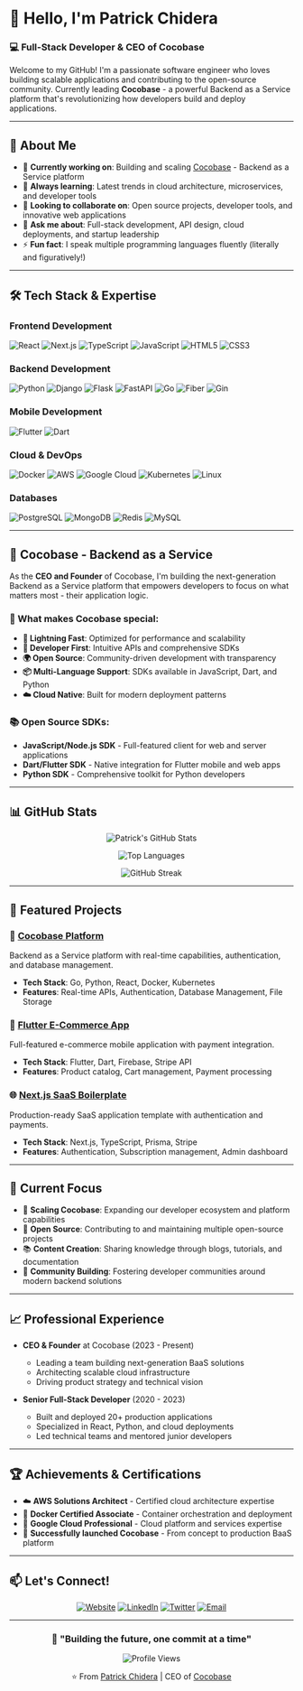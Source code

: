 # 👋 Hello, I'm Patrick Chidera

### 💻 Full-Stack Developer & CEO of Cocobase

Welcome to my GitHub! I'm a passionate software engineer who loves building scalable applications and contributing to the open-source community. Currently leading **Cocobase** - a powerful Backend as a Service platform that's revolutionizing how developers build and deploy applications.

---

## 🚀 About Me

- 🔭 **Currently working on**: Building and scaling [Cocobase](https://github.com/cocobase) - Backend as a Service platform
- 🌱 **Always learning**: Latest trends in cloud architecture, microservices, and developer tools
- 👯 **Looking to collaborate on**: Open source projects, developer tools, and innovative web applications
- 💬 **Ask me about**: Full-stack development, API design, cloud deployments, and startup leadership
- ⚡ **Fun fact**: I speak multiple programming languages fluently (literally and figuratively!)

---

## 🛠️ Tech Stack & Expertise

### **Frontend Development**
![React](https://img.shields.io/badge/React-20232A?style=for-the-badge&logo=react&logoColor=61DAFB)
![Next.js](https://img.shields.io/badge/Next.js-000000?style=for-the-badge&logo=next.js&logoColor=white)
![TypeScript](https://img.shields.io/badge/TypeScript-007ACC?style=for-the-badge&logo=typescript&logoColor=white)
![JavaScript](https://img.shields.io/badge/JavaScript-F7DF1E?style=for-the-badge&logo=javascript&logoColor=black)
![HTML5](https://img.shields.io/badge/HTML5-E34F26?style=for-the-badge&logo=html5&logoColor=white)
![CSS3](https://img.shields.io/badge/CSS3-1572B6?style=for-the-badge&logo=css3&logoColor=white)

### **Backend Development**
![Python](https://img.shields.io/badge/Python-3776AB?style=for-the-badge&logo=python&logoColor=white)
![Django](https://img.shields.io/badge/Django-092E20?style=for-the-badge&logo=django&logoColor=white)
![Flask](https://img.shields.io/badge/Flask-000000?style=for-the-badge&logo=flask&logoColor=white)
![FastAPI](https://img.shields.io/badge/FastAPI-009688?style=for-the-badge&logo=fastapi&logoColor=white)
![Go](https://img.shields.io/badge/Go-00ADD8?style=for-the-badge&logo=go&logoColor=white)
![Fiber](https://img.shields.io/badge/Fiber-00ADD8?style=for-the-badge&logo=go&logoColor=white)
![Gin](https://img.shields.io/badge/Gin-00ADD8?style=for-the-badge&logo=go&logoColor=white)

### **Mobile Development**
![Flutter](https://img.shields.io/badge/Flutter-02569B?style=for-the-badge&logo=flutter&logoColor=white)
![Dart](https://img.shields.io/badge/Dart-0175C2?style=for-the-badge&logo=dart&logoColor=white)

### **Cloud & DevOps**
![Docker](https://img.shields.io/badge/Docker-2496ED?style=for-the-badge&logo=docker&logoColor=white)
![AWS](https://img.shields.io/badge/AWS-232F3E?style=for-the-badge&logo=amazon-aws&logoColor=white)
![Google Cloud](https://img.shields.io/badge/Google_Cloud-4285F4?style=for-the-badge&logo=google-cloud&logoColor=white)
![Kubernetes](https://img.shields.io/badge/Kubernetes-326CE5?style=for-the-badge&logo=kubernetes&logoColor=white)
![Linux](https://img.shields.io/badge/Linux-FCC624?style=for-the-badge&logo=linux&logoColor=black)

### **Databases**
![PostgreSQL](https://img.shields.io/badge/PostgreSQL-316192?style=for-the-badge&logo=postgresql&logoColor=white)
![MongoDB](https://img.shields.io/badge/MongoDB-4EA94B?style=for-the-badge&logo=mongodb&logoColor=white)
![Redis](https://img.shields.io/badge/Redis-DC382D?style=for-the-badge&logo=redis&logoColor=white)
![MySQL](https://img.shields.io/badge/MySQL-005C84?style=for-the-badge&logo=mysql&logoColor=white)

---

## 🏢 Cocobase - Backend as a Service

As the **CEO and Founder** of Cocobase, I'm building the next-generation Backend as a Service platform that empowers developers to focus on what matters most - their application logic.

### 🌟 What makes Cocobase special:
- **🚀 Lightning Fast**: Optimized for performance and scalability
- **🔧 Developer First**: Intuitive APIs and comprehensive SDKs
- **🌍 Open Source**: Community-driven development with transparency
- **📦 Multi-Language Support**: SDKs available in JavaScript, Dart, and Python
- **☁️ Cloud Native**: Built for modern deployment patterns

### 📚 Open Source SDKs:
- **JavaScript/Node.js SDK** - Full-featured client for web and server applications
- **Dart/Flutter SDK** - Native integration for Flutter mobile and web apps  
- **Python SDK** - Comprehensive toolkit for Python developers

---

## 📊 GitHub Stats

<div align="center">

![Patrick's GitHub Stats](https://github-readme-stats.vercel.app/api?username=patrickchidera&show_icons=true&theme=tokyonight&hide_border=true)

![Top Languages](https://github-readme-stats.vercel.app/api/top-langs/?username=patrickchidera&layout=compact&theme=tokyonight&hide_border=true)

![GitHub Streak](https://github-readme-streak-stats.herokuapp.com/?user=patrickchidera&theme=tokyonight&hide_border=true)

</div>

---

## 🌟 Featured Projects

### 🎯 [Cocobase Platform](https://github.com/cocobase)
Backend as a Service platform with real-time capabilities, authentication, and database management.
- **Tech Stack**: Go, Python, React, Docker, Kubernetes
- **Features**: Real-time APIs, Authentication, Database Management, File Storage

### 📱 [Flutter E-Commerce App](https://github.com/patrickchidera/flutter-ecommerce)
Full-featured e-commerce mobile application with payment integration.
- **Tech Stack**: Flutter, Dart, Firebase, Stripe API
- **Features**: Product catalog, Cart management, Payment processing

### 🌐 [Next.js SaaS Boilerplate](https://github.com/patrickchidera/nextjs-saas-starter)
Production-ready SaaS application template with authentication and payments.
- **Tech Stack**: Next.js, TypeScript, Prisma, Stripe
- **Features**: Authentication, Subscription management, Admin dashboard

---

## 🎯 Current Focus

- 🚀 **Scaling Cocobase**: Expanding our developer ecosystem and platform capabilities
- 🔧 **Open Source**: Contributing to and maintaining multiple open-source projects
- 📚 **Content Creation**: Sharing knowledge through blogs, tutorials, and documentation
- 🤝 **Community Building**: Fostering developer communities around modern backend solutions

---

## 📈 Professional Experience

- **CEO & Founder** at Cocobase (2023 - Present)
  - Leading a team building next-generation BaaS solutions
  - Architecting scalable cloud infrastructure
  - Driving product strategy and technical vision

- **Senior Full-Stack Developer** (2020 - 2023)
  - Built and deployed 20+ production applications
  - Specialized in React, Python, and cloud deployments
  - Led technical teams and mentored junior developers

---

## 🏆 Achievements & Certifications

- ☁️ **AWS Solutions Architect** - Certified cloud architecture expertise
- 🐳 **Docker Certified Associate** - Container orchestration and deployment
- 🎯 **Google Cloud Professional** - Cloud platform and services expertise
- 🚀 **Successfully launched Cocobase** - From concept to production BaaS platform

---

## 📫 Let's Connect!

<div align="center">

[![Website](https://img.shields.io/badge/Website-cocobase.com-blue?style=for-the-badge&logo=google-chrome&logoColor=white)](https://cocobase.com)
[![LinkedIn](https://img.shields.io/badge/LinkedIn-0077B5?style=for-the-badge&logo=linkedin&logoColor=white)](https://linkedin.com/in/patrickchidera)
[![Twitter](https://img.shields.io/badge/Twitter-1DA1F2?style=for-the-badge&logo=twitter&logoColor=white)](https://twitter.com/patrickchidera)
[![Email](https://img.shields.io/badge/Email-D14836?style=for-the-badge&logo=gmail&logoColor=white)](mailto:patrick@cocobase.com)

</div>

---

<div align="center">

### 💭 "Building the future, one commit at a time"

![Profile Views](https://komarev.com/ghpvc/?username=patrickchidera&color=blueviolet&style=for-the-badge)

⭐️ From [Patrick Chidera](https://github.com/patrickchidera) | CEO of [Cocobase](https://cocobase.com)

</div>
